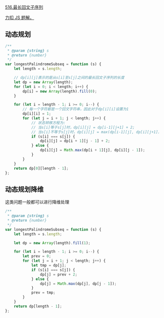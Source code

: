 [516.最长回文子序列](https://leetcode-cn.com/problems/longest-palindromic-subsequence/submissions/)

[力扣 JS 题解。](https://github.com/GuYueJiaJie/blog/tree/master/%E6%95%B0%E6%8D%AE%E7%BB%93%E6%9E%84%E4%B8%8E%E7%AE%97%E6%B3%95)

## 动态规划

```javascript
/**
 * @param {string} s
 * @return {number}
 */
var longestPalindromeSubseq = function (s) {
    let length = s.length;

    // dp[i][j]表示的是从s[i]至s[j]之间的最长回文子序列的长度
    let dp = new Array(length);
    for (let i = 0; i < length; i++) {
        dp[i] = new Array(length).fill(0);
    }

    for (let i = length - 1; i >= 0; i--) {
        // 每一个字符都是一个回文字符串，因此对于dp[i][i]设置为1
        dp[i][i] = 1;
        for (let j = i + 1; j < length; j++) {
            // 状态转移方程为:
            // 当s[i]等于s[j]时，dp[i][j] = dp[i-1][j+1] + 2;
            // 当s[i]不等于s[j]时，dp[i][j] = max(dp[i-1][j], dp[i][j+1])
            if (s[i] === s[j]) {
                dp[i][j] = dp[i + 1][j - 1] + 2;
            } else {
                dp[i][j] = Math.max(dp[i + 1][j], dp[i][j - 1]);
            }
        }
    }
    return dp[0][length - 1];
};
```

## 动态规划降维

这类问题一般都可以进行降维处理

```javascript
/**
 * @param {string} s
 * @return {number}
 */
var longestPalindromeSubseq = function (s) {
    let length = s.length;

    let dp = new Array(length).fill(1);

    for (let i = length - 1; i >= 0; i--) {
        let prev = 0;
        for (let j = i + 1; j < length; j++) {
            let tmp = dp[j];
            if (s[i] === s[j]) {
                dp[j] = prev + 2;
            } else {
                dp[j] = Math.max(dp[j], dp[j - 1]);
            }
            prev = tmp;
        }
    }
    return dp[length - 1];
};
```
